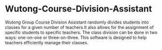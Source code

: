 # Wutong-Course-Division-Assistant
Wutong Group Course Division Assistant randomly divides students into classes for a given number of teachers.It also allows for the assignment of specific students to specific teachers. The class division can be done in two ways: one-on-one or three-on-three. This software is designed to help teachers efficiently manage their classes.
